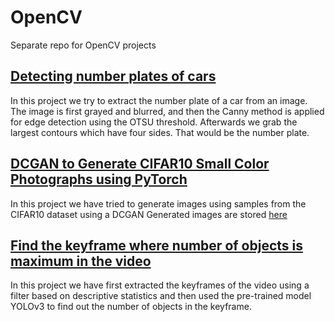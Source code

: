# OpenCV
Separate repo for OpenCV projects 


## [**Detecting number plates of cars**](detectnumberplate.ipynb)
In this project we try to extract the number plate of a car from an image.
The image is first grayed and blurred, and then the Canny method is applied for edge detection using the OTSU threshold.
Afterwards we grab the largest contours which have four sides. That would be the number plate.



## [**DCGAN to Generate CIFAR10 Small Color Photographs using PyTorch**](./GAN/cifar_gan.ipynb)
In this project we have tried to generate images using samples from the CIFAR10 dataset using a DCGAN
Generated images are stored [here](./GAN/results)




## [**Find the keyframe where number of objects is maximum in the video**](./maxobjects.ipynb)
In this project we have first extracted the keyframes of the video using a filter based on descriptive statistics and then used the pre-trained model YOLOv3 to find out the number of objects in the keyframe.
